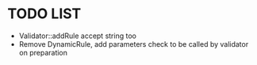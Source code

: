 # TODO LIST

- Validator::addRule accept string too
- Remove DynamicRule, add parameters check to be called by validator on preparation
